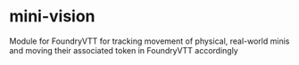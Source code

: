 # mini-vision
Module for FoundryVTT for tracking movement of physical, real-world minis and moving their associated token in FoundryVTT accordingly
